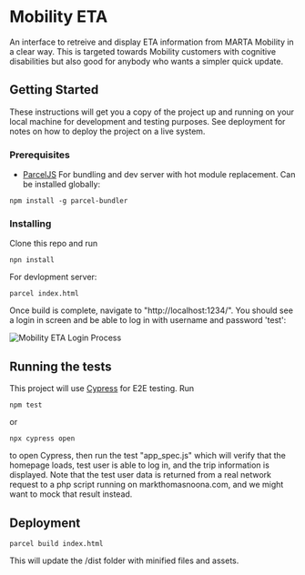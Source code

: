 # Mobility ETA

An interface to retreive and display ETA information from MARTA Mobility in a clear way. This is targeted towards Mobility customers with cognitive disabilities but also good for anybody who wants a simpler quick update.

## Getting Started

These instructions will get you a copy of the project up and running on your local machine for development and testing purposes. See deployment for notes on how to deploy the project on a live system.

### Prerequisites

- [ParcelJS](https://github.com/parcel-bundler/parcel) For bundling and dev server with hot module replacement. Can be installed globally:

```
npm install -g parcel-bundler
```

### Installing

Clone this repo and run

```
npn install
```

For devlopment server:
```
parcel index.html
```

Once build is complete, navigate to "http://localhost:1234/". You should see a login in screen and be able to log in with username and password 'test':

![Mobility ETA Login Process](https://media.giphy.com/media/1zRdhwH9CKNjzeHdH0/giphy.gif)


## Running the tests

This project will use [Cypress](https://www.cypress.io/) for E2E testing. Run 
```
npm test
```
or 
```
npx cypress open
```
to open Cypress, then run the test "app_spec.js" which will verify that the homepage loads, test user is able to log in, and the trip information is displayed. Note that the test user data is returned from a real network request to a php script running on markthomasnoona.com, and we might want to mock that result instead.

## Deployment

```
parcel build index.html
```
This will update the /dist folder with minified files and assets.
